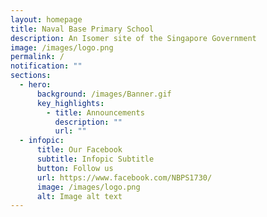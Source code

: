 ```yaml
---
layout: homepage
title: Naval Base Primary School
description: An Isomer site of the Singapore Government
image: /images/logo.png
permalink: /
notification: ""
sections:
  - hero:
      background: /images/Banner.gif
      key_highlights:
        - title: Announcements
          description: ""
          url: ""
  - infopic:
      title: Our Facebook
      subtitle: Infopic Subtitle
      button: Follow us
      url: https://www.facebook.com/NBPS1730/
      image: /images/logo.png
      alt: Image alt text
---
```

